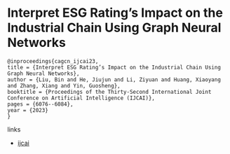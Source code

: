 # Interpret ESG Rating’s Impact on the Industrial Chain Using Graph Neural Networks

```
@inproceedings{cagcn_ijcai23,
title = {Interpret ESG Rating’s Impact on the Industrial Chain Using Graph Neural Networks},
author = {Liu, Bin and He, Jiujun and Li, Ziyuan and Huang, Xiaoyang and Zhang, Xiang and Yin, Guosheng},
booktitle = {Proceedings of the Thirty-Second International Joint Conference on Artificial Intelligence (IJCAI)},
pages = {6076--6084},
year = {2023}
}
```

links
- [ijcai](https://www.ijcai.org/proceedings/2023/674)
